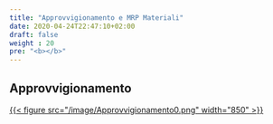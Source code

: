 ```yaml
---
title: "Approvvigionamento e MRP Materiali"
date: 2020-04-24T22:47:10+02:00
draft: false
weight : 20
pre: "<b></b>"
---
```


## Approvvigionamento
[{{< figure src="/image/Approvvigionamento0.png"  width="850"  >}}](/image/Approvvigionamento0.png)

